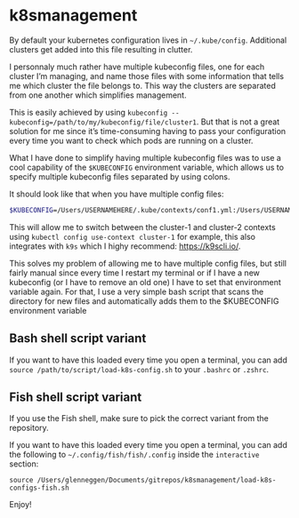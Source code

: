 # k8smanagement

By default your kubernetes configuration lives in `~/.kube/config`.
Additional clusters get added into this file resulting in clutter.

I personnaly much rather have multiple kubeconfig files, one for each cluster I’m
managing, and name those files with some information that tells me which cluster
the file belongs to. This way the clusters are separated from one another which
simplifies management.

This is easily achieved by using `kubeconfig --kubeconfig=/path/to/my/kubeconfig/file/cluster1`.
But that is not a great solution for me since it’s time-consuming having to pass
your configuration every time you want to check which pods are running on a cluster.

What I have done to simplify having multiple kubeconfig files was to use a cool
capability of the `$KUBECONFIG` environment variable, which allows us to specify
multiple kubeconfig files separated
by using colons.

It should look like that when you have multiple config files:

``` bash
$KUBECONFIG=/Users/USERNAMEHERE/.kube/contexts/conf1.yml:/Users/USERNAMEHERE/.kube/contexts/conf2.yml
```

This will allow me to switch between the cluster-1 and cluster-2 contexts using ```kubectl config use-context cluster-1``` for example, this also integrates with `k9s` which I highy recommend: <https://k9scli.io/>.

This solves my problem of allowing me to have multiple config files, but still fairly manual since every time I restart my terminal or if I have a new kubeconfig (or I have to remove an old one) I have to set that environment variable again. For that, I use a very simple bash script that scans the directory for new files and automatically adds them to the $KUBECONFIG environment variable

## Bash shell script variant

If you want to have this loaded every time you open a terminal, you can add
`source /path/to/script/load-k8s-config.sh` to your `.bashrc` or `.zshrc`.

## Fish shell script variant

If you use the Fish shell, make sure to pick the correct variant from the repository.

If you want to have this loaded every time you open a terminal, you can add the following to `~/.config/fish/fish/.config` inside the `interactive` section:

`source /Users/glenneggen/Documents/gitrepos/k8smanagement/load-k8s-configs-fish.sh`

Enjoy!
